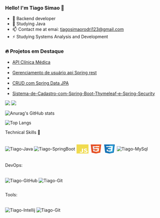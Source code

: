 ### Hello! I'm Tiago Simao 👋
- 🔭 Backend developer
- 🌱 Studying Java
- 📫 Contact me at emai: tiagosimaorodri123@gmail.com
- ⚡ Studying Systems Analysis and Development

### 🔥 Projetos em Destaque
- [API Clínica Médica](https://github.com/TiagoSimaodev/API-Clinica-Medica)
- 
- [Gerenciamento de usuário api Spring rest](https://github.com/TiagoSimaodev/Gerenciamento-de-Usuario-API-REST-Spring-Boot-Maven-PostgreSQL)
- 
- [CRUD com Spring Data JPA](https://github.com/TiagoSimaodev/crud-consultas-spring-data-jpa)
- 
- [Sistema-de-Cadastro-com-Spring-Boot-Thymeleaf-e-Spring-Security](https://github.com/TiagoSimaodev/Sistema-de-Cadastro-com-Spring-Boot-Thymeleaf-e-Spring-Security)

<div> 
 
  <a href = "mailtoto:tiagosimaorodri123@gmail.com"><img src="https://img.shields.io/badge/-Gmail-%23333?style=for-the-badge&logo=gmail&logoColor=red" target="_blank"></a>
  <a href="https://www.linkedin.com/in/tiago-simao-685015193/" target="_blank"><img src="https://img.shields.io/badge/-LinkedIn-%230077B5?style=for-the-badge&logo=linkedin&logoColor=white" target="_blank"></a> 
  
</div>



![Anurag's GitHub stats](https://github-readme-stats.vercel.app/api?username=TiagoSimaodev&show_icons=true&theme=radical)

![Top Langs](https://github-readme-stats.vercel.app/api/top-langs/?username=TiagoSimaodev&hide_progress=true)

 Technical Skills 🚀


<div style="display: inline_block"><br>
  <img align="center" alt="Tiago-Java" height="30" width="40" src="https://cdn.jsdelivr.net/gh/devicons/devicon/icons/java/java-original.svg"">
  <img align="center" alt="Tiago-SpringBoot" height="30" width="40" src="https://cdn.jsdelivr.net/gh/devicons/devicon/icons/spring/spring-original.svg"">
  <img align="center" alt="Tiago-Js" height="30" width="40" src="https://raw.githubusercontent.com/devicons/devicon/master/icons/javascript/javascript-plain.svg">
  <img align="center" alt="Tiago-HTML" height="30" width="40" src="https://raw.githubusercontent.com/devicons/devicon/master/icons/html5/html5-original.svg">
  <img align="center" alt="Tiago-CSS" height="30" width="40" src="https://raw.githubusercontent.com/devicons/devicon/master/icons/css3/css3-original.svg">
  <img align="center" alt="Tiago-MySql" height="30" width="40" src="https://cdn.jsdelivr.net/gh/devicons/devicon/icons/mysql/mysql-plain-wordmark.svg">
</div>


##



DevOps:

<div style="display: inline_block"><br>
    <img align="center" alt="Tiago-GitHub" height="30" width="40" src="https://cdn.jsdelivr.net/gh/devicons/devicon/icons/github/github-original.svg"">
    <img align="center" alt="Tiago-Git" height="30" width="40" src="https://cdn.jsdelivr.net/gh/devicons/devicon/icons/git/git-original.svg"">

</div>

##

Tools:

<div style="display: inline_block"><br>
    <img align="center" alt="Tiago-Intellij" height="30" width="40" src="https://cdn.jsdelivr.net/gh/devicons/devicon/icons/intellij/intellij-original.svg"">
    <img align="center" alt="Tiago-Git" height="30" width="40" src="https://cdn.jsdelivr.net/gh/devicons/devicon/icons/git/git-original.svg"">

</div>

